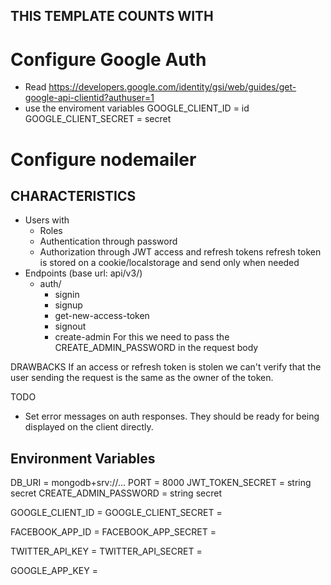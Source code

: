 ## THIS TEMPLATE COUNTS WITH

# Configure Google Auth

- Read https://developers.google.com/identity/gsi/web/guides/get-google-api-clientid?authuser=1
- use the enviroment variables
  GOOGLE_CLIENT_ID = id
  GOOGLE_CLIENT_SECRET = secret

# Configure nodemailer

## CHARACTERISTICS

- Users with
  - Roles
  - Authentication through password
  - Authorization through JWT access and refresh tokens
    refresh token is stored on a cookie/localstorage and send only when needed
- Endpoints (base url: api/v3/)
  - auth/
    - signin
    - signup
    - get-new-access-token
    - signout
    - create-admin
      For this we need to pass the CREATE_ADMIN_PASSWORD in the request body

DRAWBACKS
If an access or refresh token is stolen we can't verify that the user sending the request is the same as the owner of the token.

TODO

- Set error messages on auth responses. They should be ready for being displayed on the client directly.

## Environment Variables

DB_URI = mongodb+srv://...
PORT = 8000
JWT_TOKEN_SECRET = string secret
CREATE_ADMIN_PASSWORD = string secret

GOOGLE_CLIENT_ID =
GOOGLE_CLIENT_SECRET =

FACEBOOK_APP_ID =
FACEBOOK_APP_SECRET =

TWITTER_API_KEY =
TWITTER_API_SECRET =

<!-- For nodemailer -->

GOOGLE_APP_KEY =
